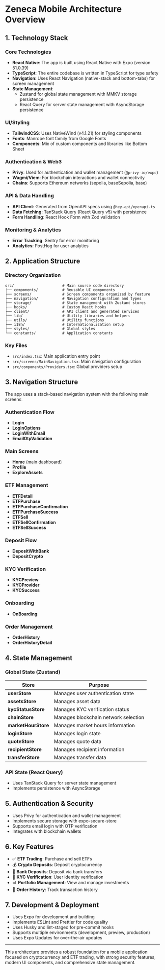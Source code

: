# Zeneca Mobile Architecture Overview

## 1. Technology Stack

### Core Technologies
- **React Native**: The app is built using React Native with Expo (version 51.0.39)
- **TypeScript**: The entire codebase is written in TypeScript for type safety
- **Navigation**: Uses React Navigation (native-stack and bottom-tabs) for screen management
- **State Management**: 
  - Zustand for global state management with MMKV storage persistence
  - React Query for server state management with AsyncStorage persistence

### UI/Styling
- **TailwindCSS**: Uses NativeWind (v4.1.21) for styling components
- **Fonts**: Manrope font family from Google Fonts
- **Components**: Mix of custom components and libraries like Bottom Sheet

### Authentication & Web3
- **Privy**: Used for authentication and wallet management (`@privy-io/expo`)
- **Wagmi/Viem**: For blockchain interactions and wallet connectivity
- **Chains**: Supports Ethereum networks (sepolia, baseSepolia, base)

### API & Data Handling
- **API Client**: Generated from OpenAPI specs using `@hey-api/openapi-ts`
- **Data Fetching**: TanStack Query (React Query v5) with persistence
- **Form Handling**: React Hook Form with Zod validation

### Monitoring & Analytics
- **Error Tracking**: Sentry for error monitoring
- **Analytics**: PostHog for user analytics

## 2. Application Structure

### Directory Organization
```
src/                      # Main source code directory
├── components/           # Reusable UI components
├── screens/              # Screen components organized by feature
├── navigation/           # Navigation configuration and types
├── storage/              # State management with Zustand stores
├── hooks/                # Custom React hooks
├── client/               # API client and generated services
├── lib/                  # Utility libraries and helpers
├── utils/                # Utility functions
├── i18n/                 # Internationalization setup
├── styles/               # Global styles
└── constants/            # Application constants
```

### Key Files
- `src/index.tsx`: Main application entry point
- `src/screens/MainNavigation.tsx`: Main navigation configuration
- `src/components/Providers.tsx`: Global providers setup

## 3. Navigation Structure

The app uses a stack-based navigation system with the following main screens:

### Authentication Flow
- **Login**
- **LoginOptions**
- **LoginWithEmail**
- **EmailOtpValidation**

### Main Screens
- **Home** (main dashboard)
- **Profile**
- **ExploreAssets**

### ETF Management
- **ETFDetail**
- **ETFPurchase**
- **ETFPurchaseConfirmation**
- **ETFPurchaseSuccess**
- **ETFSell**
- **ETFSellConfirmation**
- **ETFSellSuccess**

### Deposit Flow
- **DepositWithBank**
- **DepositCrypto**

### KYC Verification
- **KYCPreview**
- **KYCProvider**
- **KYCSuccess**

### Onboarding
- **OnBoarding**

### Order Management
- **OrderHistory**
- **OrderHistoryDetail**

## 4. State Management

### Global State (Zustand)
| Store | Purpose |
|-------|---------|
| **userStore** | Manages user authentication state |
| **assetsStore** | Manages asset data |
| **kycStatusStore** | Manages KYC verification status |
| **chainStore** | Manages blockchain network selection |
| **marketHourStore** | Manages market hours information |
| **loginStore** | Manages login state |
| **quoteStore** | Manages quote data |
| **recipientStore** | Manages recipient information |
| **transferStore** | Manages transfer data |

### API State (React Query)
- Uses TanStack Query for server state management
- Implements persistence with AsyncStorage

## 5. Authentication & Security

- Uses Privy for authentication and wallet management
- Implements secure storage with expo-secure-store
- Supports email login with OTP verification
- Integrates with blockchain wallets

## 6. Key Features

- ✅ **ETF Trading**: Purchase and sell ETFs
- 💰 **Crypto Deposits**: Deposit cryptocurrency
- 🏦 **Bank Deposits**: Deposit via bank transfers
- 🔐 **KYC Verification**: User identity verification
- 📊 **Portfolio Management**: View and manage investments
- 📜 **Order History**: Track transaction history

## 7. Development & Deployment

- Uses Expo for development and building
- Implements ESLint and Prettier for code quality
- Uses Husky and lint-staged for pre-commit hooks
- Supports multiple environments (development, preview, production)
- Uses Expo Updates for over-the-air updates

---

This architecture provides a robust foundation for a mobile application focused on cryptocurrency and ETF trading, with strong security features, modern UI components, and comprehensive state management.